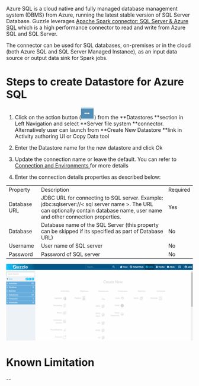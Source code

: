 Azure SQL is a cloud native and fully managed database management system (DBMS) from Azure, running the latest stable version of SQL Server Database. Guzzle leverages [Apache Spark connector: SQL Server & Azure SQL](https://docs.microsoft.com/en-us/sql/connect/spark/connector?view=sql-server-ver15) which is a high performance connector to read and write from Azure SQL and SQL Server. 

The connector can be used for SQL databases, on-premises or in the cloud (both Azure SQL and SQL Server Managed Instance), as an input data source or output data sink for Spark jobs.

# Steps to create Datastore  for Azure SQL

1. Click on the action button (![image alt text](/img/docs/how-to-guides/datastores/action_button.png)) from the **Datastores **section in Left Navigation and select **Server file system **connector. Alternatively user can launch from **Create New Datastore **link in Activity authoring UI or Copy Data tool

2. Enter the Datastore name for the new datastore and click Ok

3. Update the connection name or leave the default. You can refer to [Connection and Environments ](http://http) for more details

4. Enter the connection details properties as described below:

<table>
  <tr>
    <td>Property </td>
    <td>Description</td>
    <td>Required</td>
  </tr>
  <tr>
    <td>Database URL</td>
    <td>JDBC URL for connecting to SQL server.
Example: jdbc:sqlserver://&lt; sql server name &gt;.
The URL can optionally contain database name, user name and other connection properties.</td>
    <td>Yes</td>
  </tr>
  <tr>
    <td>Database</td>
    <td>Database name of the  SQL Server (this property can be skipped if its specified as part of Database URL)</td>
    <td>No</td>
  </tr>
  <tr>
    <td>Username</td>
    <td>User name of SQL server</td>
    <td>No</td>
  </tr>
  <tr>
    <td>Password</td>
    <td>Password of SQL server</td>
    <td>No</td>
  </tr>
</table>


![image alt text](/img/docs/how-to-guides/datastores/azure_sql_1.gif)

# Known Limitation

--

